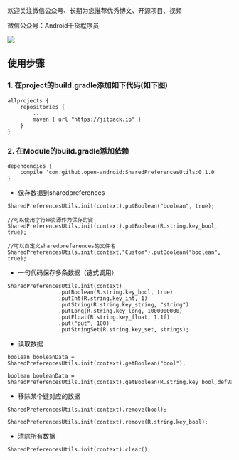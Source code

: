 
欢迎关注微信公众号、长期为您推荐优秀博文、开源项目、视频

微信公众号：Android干货程序员

![](http://oi5nqn6ce.bkt.clouddn.com/itheima/booster/code/qrcode.png)

## 使用步骤

### 1. 在project的build.gradle添加如下代码(如下图)

	allprojects {
	    repositories {
	        ...
	        maven { url "https://jitpack.io" }
	    }
	}
    
### 2. 在Module的build.gradle添加依赖    
```
dependencies {
    compile 'com.github.open-android:SharedPreferencesUtils:0.1.0
}
```


- 保存数据到sharedpreferences 
```
SharedPreferencesUtils.init(context).putBoolean("boolean", true);

//可以使用字符串资源作为保存的键
SharedPreferencesUtils.init(context).putBoolean(R.string.key_bool, true);

//可以自定义sharedpreferences的文件名
SharedPreferencesUtils.init(context,"Custom").putBoolean("boolean", true);
```

- 一句代码保存多条数据（链式调用）
```
SharedPreferencesUtils.init(context)
                .putBoolean(R.string.key_bool, true)
                .putInt(R.string.key_int, 1)
                .putString(R.string.key_string, "string")
                .putLong(R.string.key_long, 1000000000)
                .putFloat(R.string.key_float, 1.1f)
                .put("put", 100)
                .putStringSet(R.string.key_set, strings);
```

- 读取数据
```
boolean booleanData = SharedPreferencesUtils.init(context).getBoolean("bool");

boolean booleanData = SharedPreferencesUtils.init(context).getBoolean(R.string.key_bool,defValue);
```

- 移除某个键对应的数据
```
SharedPreferencesUtils.init(context).remove(bool);

SharedPreferencesUtils.init(context).remove(R.string.key_bool);
```
- 清除所有数据
```
SharedPreferencesUtils.init(context).clear();
```


